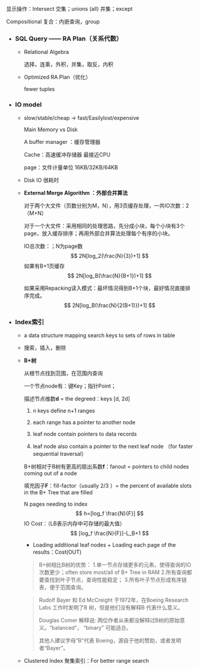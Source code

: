 显示操作：Intersect 交集；unions (all) 并集；except 

Compositional 复合：内嵌查询，group

- ### SQL Query —— RA Plan（关系代数）

  - Relational Algebra

    选择，连乘，外积，并集，取反，内积

  - Optimized RA Plan（优化）

    fewer tuples

- ### IO model

  - slow/stable/cheap -> fast/Easilylost/expensive

    Main Memory vs Disk 

    A buffer manager ：缓存管理器

    Cache：高速缓冲存储器 最接近CPU

    page：文件计量单位 16KB/32KB/64KB 

  - Disk IO 很耗时

  - **External Merge Algorithm ：外部合并算法**

    对于两个大文件（页数分别为M，N），用3页缓存处理，一共IO次数：2（M+N）

    对于一个大文件：采用相同的处理思路，先分成小块，每个小块有3个page，放入缓存排序；再用外部合并算法处理每个有序的小块。

    IO总次数：；N为page数
    $$
    2N[log_2(\frac{N}{3})+1]
    $$
    如果有B+1页缓存
    $$
    2N[log_B(\frac{N}{B+1})+1]
    $$
    

    如果采用Repacking读入模式：最坏情况得到B+1个块，最好情况直接排序完成。
    $$
    2N[log_B(\frac{N}{2(B+1)})+1]
    $$
    

- ### Index索引

  - a data structure mapping search keys to sets of rows in table

  - 搜索，插入，删除

  - **B+树**

    从根节点找到范围，在范围内查询

    一个节点node有：键Key；指针Point；

    描述节点维数**d** = the degreed：keys [d, 2d]

    1. n keys define n+1 ranges

    2. each range has a pointer to another node

    3. leaf node contain pointers to data records
    4. leaf node also contain a pointer to the next leaf node （for faster sequential traversal）

    B+树相对于B树有更高的扇出系数**f**：fanout = pointers to child nodes coming out of a node

    填充因子**F**：fill-factor（usually 2/3 ）= the percent of available slots in the B+ Tree that are filled

    N pages needing to index
    $$
    h=[log_f \frac{N}{F}]
    $$
    IO Cost：（LB表示内存中可存储的最大值）
    $$
    [log_f \frac{N}{F}]-L_B+1
    $$

    - Loading additional leaf nodes + Loading each page of the results：Cost(OUT)

    > B+树相比B树的优势： 
    >   1.单一节点存储更多的元素，使得查询的IO次数更少；often store most/all of B+ Tree in RAM
    >   2.所有查询都要查找到叶子节点，查询性能稳定； 
    >   3.所有叶子节点形成有序链表，便于范围查询。

    

    > Rudolf Bayer 和 Ed McCreight 于1972年，在Boeing Research Labs 工作时发明了B 树，但是他们没有解释B 代表什么意义。
    >
    > Douglas Comer 解释说: 两位作者从来都没解释过B树的原始意义。“balanced”， “binary” 可能适合。
    >
    > 其他人建议字母“B”代表 Boeing，源自于他的赞助，或者发明者“Bayer”。

    

  - Clustered Index 聚集索引：For better range search

    

